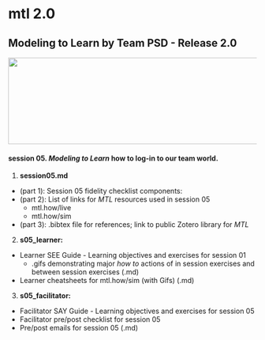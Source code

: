 # mtl 2.0
## Modeling to Learn by Team PSD - Release 2.0

<img src = "https://github.com/test_change/teampsd/blob/teampsd_style/mtl_logo/mtl_testdontguess_sm.png"
     height = "175" width = "650">  

#### session 05. *Modeling to Learn* how to log-in to our **team world**.

1.  **session05.md** 
  + (part 1): Session 05 fidelity checklist components:
  + (part 2): List of links for *MTL* resources used in session 05 
    + mtl.how/live
    + mtl.how/sim
  + (part 3): .bibtex file for references; link to public Zotero library for *MTL* 
2.  **s05_learner:** 
  + Learner SEE Guide - Learning objectives and exercises for session 01 
    + .gifs demonstrating major *how to* actions of in session exercises and between session exercises (.md)
  + Learner cheatsheets for mtl.how/sim (with Gifs) (.md)
3.  **s05_facilitator:**  
  + Facilitator SAY Guide - Learning objectives and exercises for session 05
  + Facilitator pre/post checklist for session 05
  + Pre/post emails for session 05 (.md)
